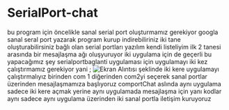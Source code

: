# SerialPort-chat
bu program için öncelikle sanal serial port oluşturmamız gerekiyor googla sanal seral port yazarak program kurup indirebiliriniz iki tane oluşturabilirsiniz bağlı olan serial portları  yazılım kendi listeliyim ilk 2 tanesi arasında bir mesajlaşma ağı oluşyuruyor  iki uygulama için de geçerli bu yapacağımız  şey serialportbaglanti uygulaması için  uygulamayı iki kez çalıştırmamız gerekiyor yani ;
![Ekran Alıntısı](https://user-images.githubusercontent.com/65228887/82211320-59520100-9919-11ea-8bbc-101258bcc54f.JPG)
şeklinde iki kere uygulamayı çalıştırmalıyız birinden com 1  diğerinden com2yi  seçerek sanal portlar üzerinden  mesajlaşmamıza başlıyoruz 
comportChat aslında  aynı uygulama sadece  iki kere açmak yerine aynı uygulamada mesajlaşma için  yanı kodlar aynı sadece aynı uygulama üzerinden iki sanal portla iletişim kuruyoruz 
